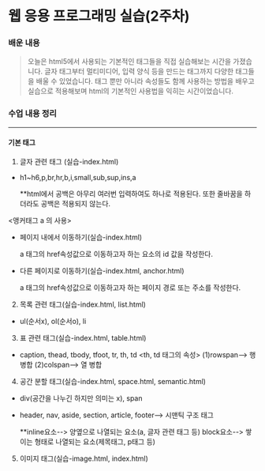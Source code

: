 # 웹 응용 프로그래밍 실습(2주차)

### 배운 내용 
> 오늘은 html5에서 사용되는 기본적인 태그들을 직접 실습해보는 시간을 가졌습니다. 글자 태그부터 멀티미디어, 입력 양식 등을 만드는 태그까지 다양한 태그들을 배울 수 있었습니다. 태그 뿐만 아니라 속성들도 함께 사용하는 방법을 배우고 실습으로 적용해보며 html의 기본적인 사용법을 익히는 시간이었습니다. 

### 수업 내용 정리
---------------------------------------
#### 기본 태그
1. 글자 관련 태그 (실습-index.html)
+ h1~h6,p,br,hr,b,i,small,sub,sup,ins,a

    **html에서 공백은 아무리 여러번 입력하여도 하나로 적용된다. 또한 줄바꿈을 하더라도 공백은 적용되지 않는다.

<앵커태그 a 의 사용>
 + 페이지 내에서 이동하기(실습-index.html)

    a 태그의 href속성값으로 이동하고자 하는 요소의 id 값을 작성한다.

 + 다른 페이지로 이동하기(실습-index.html, anchor.html)

    a 태그의 href속성값으로 이동하고자 하는 페이지 경로 또는 주소를 작성한다.
2. 목록 관련 태그(실습-index.html, list.html)
+ ul(순서x), ol(순서o), li
3. 표 관련 태그(실습-index.html, table.html)
+ caption, thead, tbody, tfoot, tr, th, td
  <th, td 태그의 속성> 
(1)rowspan--> 행 병합
(2)colspan--> 열 병합
4. 공간 분할 태그(실습-index.html, space.html, semantic.html)
+ div(공간을 나누긴 하지만 의미는 x), span
+ header, nav, aside, section, article, footer--> 시맨틱 구조 태그

    **inline요소--> 양옆으로 나열되는 요소(a, 글자 관련 태그 등)
   block요소--> 쌓이는 형태로 나열되는 요소(제목태그, p태그 등)
5. 이미지 태그(실습-image.html, index.html)




